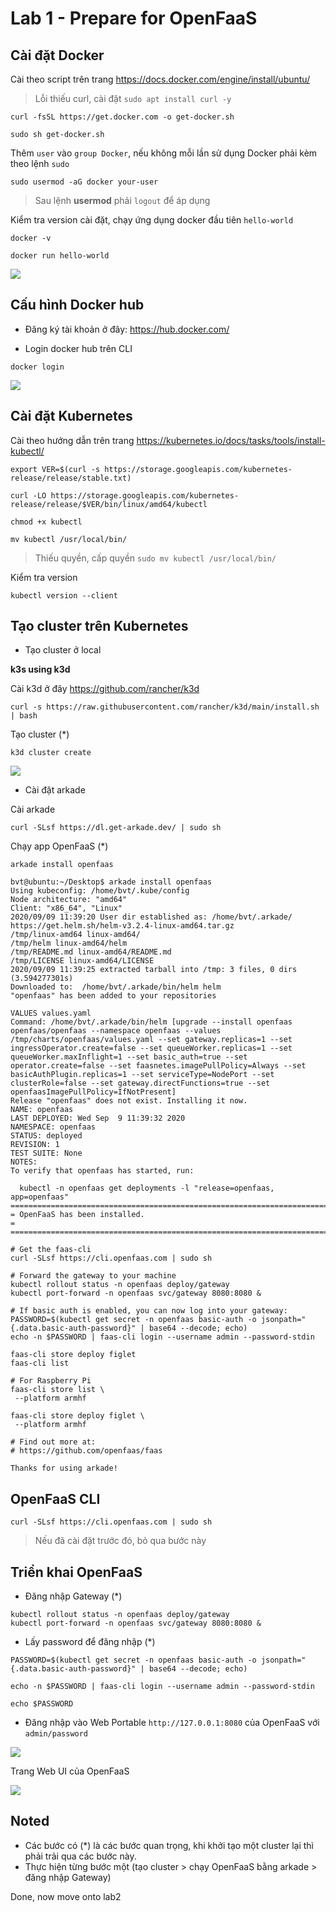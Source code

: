 # Lab 1 - Prepare for OpenFaaS


## Cài đặt Docker

Cài theo script trên trang https://docs.docker.com/engine/install/ubuntu/

> Lỗi thiếu curl, cài đặt `sudo apt install curl -y`

```
curl -fsSL https://get.docker.com -o get-docker.sh

sudo sh get-docker.sh
```

Thêm `user` vào `group Docker`, nếu không mỗi lần sử dụng Docker phải kèm theo lệnh `sudo`

```
sudo usermod -aG docker your-user
```
> Sau lệnh **usermod** phải `logout` để áp dụng

Kiểm tra version cài đặt, chạy ứng dụng docker đầu tiên `hello-world`

```
docker -v

docker run hello-world
```

![](screenshot/hello-world-docker.png)


## Cấu hình Docker hub

- Đăng ký tài khoản ở đây: https://hub.docker.com/

- Login docker hub trên CLI

```
docker login
```

![](screenshot/login-docker-hub.png)

## Cài đặt Kubernetes

Cài theo hướng dẫn trên trang https://kubernetes.io/docs/tasks/tools/install-kubectl/

```
export VER=$(curl -s https://storage.googleapis.com/kubernetes-release/release/stable.txt)

curl -LO https://storage.googleapis.com/kubernetes-release/release/$VER/bin/linux/amd64/kubectl

chmod +x kubectl

mv kubectl /usr/local/bin/
```
> Thiếu quyền, cấp quyền `sudo mv kubectl /usr/local/bin/`

Kiểm tra version

```
kubectl version --client
```

## Tạo cluster trên Kubernetes

- Tạo cluster ở local

**k3s using k3d**

Cài k3d ở đây https://github.com/rancher/k3d

```
curl -s https://raw.githubusercontent.com/rancher/k3d/main/install.sh | bash
```

Tạo cluster (*)

```
k3d cluster create
```

![](screenshot/create-cluster-using-k3d.png)

- Cài đặt arkade

Cài arkade

```
curl -SLsf https://dl.get-arkade.dev/ | sudo sh
```

Chạy app OpenFaaS (*)

```
arkade install openfaas
```

```
bvt@ubuntu:~/Desktop$ arkade install openfaas
Using kubeconfig: /home/bvt/.kube/config
Node architecture: "amd64"
Client: "x86_64", "Linux"
2020/09/09 11:39:20 User dir established as: /home/bvt/.arkade/
https://get.helm.sh/helm-v3.2.4-linux-amd64.tar.gz
/tmp/linux-amd64 linux-amd64/
/tmp/helm linux-amd64/helm
/tmp/README.md linux-amd64/README.md
/tmp/LICENSE linux-amd64/LICENSE
2020/09/09 11:39:25 extracted tarball into /tmp: 3 files, 0 dirs (3.594277301s)
Downloaded to:  /home/bvt/.arkade/bin/helm helm
"openfaas" has been added to your repositories

VALUES values.yaml
Command: /home/bvt/.arkade/bin/helm [upgrade --install openfaas openfaas/openfaas --namespace openfaas --values /tmp/charts/openfaas/values.yaml --set gateway.replicas=1 --set ingressOperator.create=false --set queueWorker.replicas=1 --set queueWorker.maxInflight=1 --set basic_auth=true --set operator.create=false --set faasnetes.imagePullPolicy=Always --set basicAuthPlugin.replicas=1 --set serviceType=NodePort --set clusterRole=false --set gateway.directFunctions=true --set openfaasImagePullPolicy=IfNotPresent]
Release "openfaas" does not exist. Installing it now.
NAME: openfaas
LAST DEPLOYED: Wed Sep  9 11:39:32 2020
NAMESPACE: openfaas
STATUS: deployed
REVISION: 1
TEST SUITE: None
NOTES:
To verify that openfaas has started, run:

  kubectl -n openfaas get deployments -l "release=openfaas, app=openfaas"
=======================================================================
= OpenFaaS has been installed.                                        =
=======================================================================

# Get the faas-cli
curl -SLsf https://cli.openfaas.com | sudo sh

# Forward the gateway to your machine
kubectl rollout status -n openfaas deploy/gateway
kubectl port-forward -n openfaas svc/gateway 8080:8080 &

# If basic auth is enabled, you can now log into your gateway:
PASSWORD=$(kubectl get secret -n openfaas basic-auth -o jsonpath="{.data.basic-auth-password}" | base64 --decode; echo)
echo -n $PASSWORD | faas-cli login --username admin --password-stdin

faas-cli store deploy figlet
faas-cli list

# For Raspberry Pi
faas-cli store list \
 --platform armhf

faas-cli store deploy figlet \
 --platform armhf

# Find out more at:
# https://github.com/openfaas/faas

Thanks for using arkade!
```

## OpenFaaS CLI

```
curl -SLsf https://cli.openfaas.com | sudo sh
```
> Nếu đã cài đặt trước đó, bỏ qua bước này

## Triển khai OpenFaaS

- Đăng nhập Gateway (*)

```
kubectl rollout status -n openfaas deploy/gateway
kubectl port-forward -n openfaas svc/gateway 8080:8080 &
```

- Lấy password để đăng nhập (*)

```
PASSWORD=$(kubectl get secret -n openfaas basic-auth -o jsonpath="{.data.basic-auth-password}" | base64 --decode; echo)

echo -n $PASSWORD | faas-cli login --username admin --password-stdin

echo $PASSWORD
```

- Đăng nhập vào Web Portable `http://127.0.0.1:8080` của OpenFaaS với `admin/password`

![](screenshot/login-openfaas.png)

Trang Web UI của OpenFaaS

![](screenshot/homepage-openfaas.png)


## Noted

- Các bước có (*) là các bước quan trọng, khi khởi tạo một cluster lại thì phải trải qua các bước này.
- Thực hiện từng bước một (tạo cluster > chạy OpenFaaS bằng arkade > đăng nhập Gateway)

Done, now move onto lab2